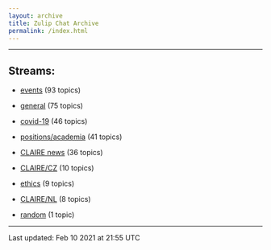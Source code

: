 ```yaml
---
layout: archive
title: Zulip Chat Archive
permalink: /index.html
---
```


---

## Streams:

* [events](stream/201207-events/index.html) (93 topics)

* [general](stream/201199-general/index.html) (75 topics)

* [covid-19](stream/226112-covid-19/index.html) (46 topics)

* [positions/academia](stream/203258-positions/academia/index.html) (41 topics)

* [CLAIRE news](stream/201957-CLAIRE-news/index.html) (36 topics)

* [CLAIRE/CZ](stream/203399-CLAIRE/CZ/index.html) (10 topics)

* [ethics](stream/228366-ethics/index.html) (9 topics)

* [CLAIRE/NL](stream/203255-CLAIRE/NL/index.html) (8 topics)

* [random](stream/202125-random/index.html) (1 topic)

<hr><p>Last updated: Feb 10 2021 at 21:55 UTC</p>